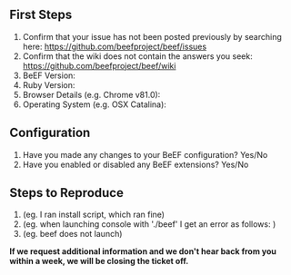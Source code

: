 ## First Steps

1. Confirm that your issue has not been posted previously by searching here: https://github.com/beefproject/beef/issues
2. Confirm that the wiki does not contain the answers you seek: https://github.com/beefproject/beef/wiki
3. BeEF Version:
4. Ruby Version:
5. Browser Details (e.g. Chrome v81.0):
6. Operating System (e.g. OSX Catalina):

## Configuration

1. Have you made any changes to your BeEF configuration? Yes/No
2. Have you enabled or disabled any BeEF extensions? Yes/No

## Steps to Reproduce

1. (eg. I ran install script, which ran fine)
2. (eg. when launching console with './beef' I get an error as follows: <error here>)
3. (eg. beef does not launch)

**If we request additional information and we don't hear back from you within a week, we will be closing the ticket off.**